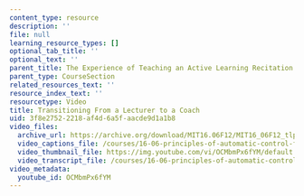 ```yaml
---
content_type: resource
description: ''
file: null
learning_resource_types: []
optional_tab_title: ''
optional_text: ''
parent_title: The Experience of Teaching an Active Learning Recitation
parent_type: CourseSection
related_resources_text: ''
resource_index_text: ''
resourcetype: Video
title: Transitioning From a Lecturer to a Coach
uid: 3f8e2752-2218-af4d-6a5f-aacde9d1a1b8
video_files:
  archive_url: https://archive.org/download/MIT16.06F12/MIT16_06F12_tlp4_final_300k.mp4
  video_captions_file: /courses/16-06-principles-of-automatic-control-fall-2012/9fa72c495c3c561c9677bb438acfc110_OCMbmPx6fYM.vtt
  video_thumbnail_file: https://img.youtube.com/vi/OCMbmPx6fYM/default.jpg
  video_transcript_file: /courses/16-06-principles-of-automatic-control-fall-2012/85b76a6dee2bd83a6501a899c6246045_OCMbmPx6fYM.pdf
video_metadata:
  youtube_id: OCMbmPx6fYM
---
```

